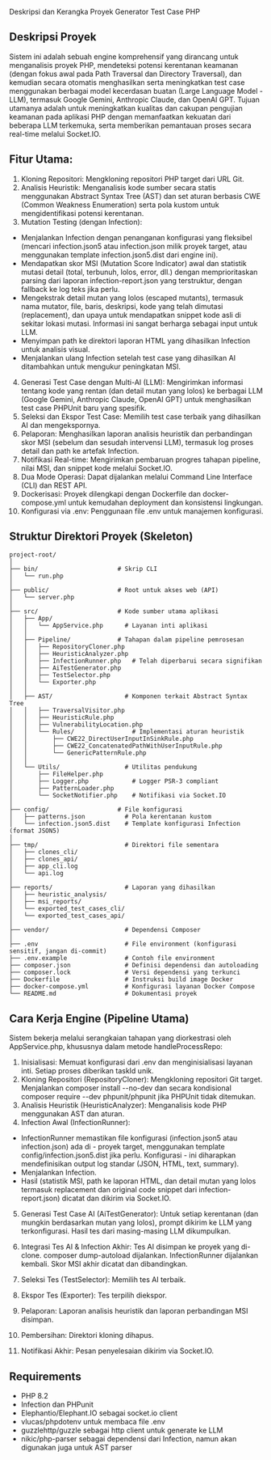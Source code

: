 Deskripsi dan Kerangka Proyek Generator Test Case PHP

## Deskripsi Proyek
Sistem ini adalah sebuah engine komprehensif yang dirancang untuk menganalisis proyek PHP, mendeteksi potensi kerentanan keamanan (dengan fokus awal pada Path Traversal dan Directory Traversal), dan kemudian secara otomatis menghasilkan serta meningkatkan test case menggunakan berbagai model kecerdasan buatan (Large Language Model - LLM), termasuk Google Gemini, Anthropic Claude, dan OpenAI GPT. Tujuan utamanya adalah untuk meningkatkan kualitas dan cakupan pengujian keamanan pada aplikasi PHP dengan memanfaatkan kekuatan dari beberapa LLM terkemuka, serta memberikan pemantauan proses secara real-time melalui Socket.IO.

## Fitur Utama:
1. Kloning Repositori: Mengkloning repositori PHP target dari URL Git.
2. Analisis Heuristik: Menganalisis kode sumber secara statis menggunakan Abstract Syntax Tree (AST) dan set aturan berbasis CWE (Common Weakness Enumeration) serta pola kustom untuk mengidentifikasi potensi kerentanan.
3. Mutation Testing (dengan Infection):
- Menjalankan Infection dengan penanganan konfigurasi yang fleksibel (mencari infection.json5 atau infection.json milik proyek target, atau menggunakan template infection.json5.dist dari engine ini).
- Mendapatkan skor MSI (Mutation Score Indicator) awal dan statistik mutasi detail (total, terbunuh, lolos, error, dll.) dengan memprioritaskan parsing dari laporan infection-report.json yang terstruktur, dengan fallback ke log teks jika perlu.
- Mengekstrak detail mutan yang lolos (escaped mutants), termasuk nama mutator, file, baris, deskripsi, kode yang telah dimutasi (replacement), dan upaya untuk mendapatkan snippet kode asli di sekitar lokasi mutasi. Informasi ini sangat berharga sebagai input untuk LLM.
- Menyimpan path ke direktori laporan HTML yang dihasilkan Infection untuk analisis visual.
- Menjalankan ulang Infection setelah test case yang dihasilkan AI ditambahkan untuk mengukur peningkatan MSI.
4. Generasi Test Case dengan Multi-AI (LLM): Mengirimkan informasi tentang kode yang rentan (dan detail mutan yang lolos) ke berbagai LLM (Google Gemini, Anthropic Claude, OpenAI GPT) untuk menghasilkan test case PHPUnit baru yang spesifik.
5. Seleksi dan Ekspor Test Case: Memilih test case terbaik yang dihasilkan AI dan mengekspornya.
6. Pelaporan: Menghasilkan laporan analisis heuristik dan perbandingan skor MSI (sebelum dan sesudah intervensi LLM), termasuk log proses detail dan path ke artefak Infection.
7. Notifikasi Real-time: Mengirimkan pembaruan progres tahapan pipeline, nilai MSI, dan snippet kode melalui Socket.IO.
8. Dua Mode Operasi: Dapat dijalankan melalui Command Line Interface (CLI) dan REST API.
9. Dockerisasi: Proyek dilengkapi dengan Dockerfile dan docker-compose.yml untuk kemudahan deployment dan konsistensi lingkungan.
10. Konfigurasi via .env: Penggunaan file .env untuk manajemen konfigurasi.

## Struktur Direktori Proyek (Skeleton)
```
project-root/
│
├── bin/                      # Skrip CLI
│   └── run.php
│
├── public/                   # Root untuk akses web (API)
│   └── server.php
│
├── src/                      # Kode sumber utama aplikasi
│   ├── App/
│   │   └── AppService.php      # Layanan inti aplikasi
│   │
│   ├── Pipeline/             # Tahapan dalam pipeline pemrosesan
│   │   ├── RepositoryCloner.php
│   │   ├── HeuristicAnalyzer.php
│   │   ├── InfectionRunner.php   # Telah diperbarui secara signifikan
│   │   ├── AiTestGenerator.php
│   │   ├── TestSelector.php
│   │   └── Exporter.php
│   │
│   ├── AST/                    # Komponen terkait Abstract Syntax Tree
│   │   ├── TraversalVisitor.php
│   │   ├── HeuristicRule.php
│   │   ├── VulnerabilityLocation.php
│   │   └── Rules/                # Implementasi aturan heuristik
│   │       ├── CWE22_DirectUserInputInSinkRule.php
│   │       ├── CWE22_ConcatenatedPathWithUserInputRule.php
│   │       └── GenericPatternRule.php
│   │
│   └── Utils/                  # Utilitas pendukung
│       ├── FileHelper.php
│       ├── Logger.php            # Logger PSR-3 compliant
│       ├── PatternLoader.php
│       └── SocketNotifier.php    # Notifikasi via Socket.IO
│
├── config/                   # File konfigurasi
│   ├── patterns.json           # Pola kerentanan kustom
│   └── infection.json5.dist    # Template konfigurasi Infection (format JSON5)
│
├── tmp/                        # Direktori file sementara
│   ├── clones_cli/
│   ├── clones_api/
│   ├── app_cli.log
│   └── api.log
│
├── reports/                    # Laporan yang dihasilkan
│   ├── heuristic_analysis/
│   ├── msi_reports/
│   └── exported_test_cases_cli/
│   └── exported_test_cases_api/
│
├── vendor/                     # Dependensi Composer
│
├── .env                        # File environment (konfigurasi sensitif, jangan di-commit)
├── .env.example                # Contoh file environment
├── composer.json               # Definisi dependensi dan autoloading
├── composer.lock               # Versi dependensi yang terkunci
├── Dockerfile                  # Instruksi build image Docker
├── docker-compose.yml          # Konfigurasi layanan Docker Compose
└── README.md                   # Dokumentasi proyek
```

## Cara Kerja Engine (Pipeline Utama)
Sistem bekerja melalui serangkaian tahapan yang diorkestrasi oleh AppService.php, khususnya dalam metode handleProcessRepo:

1. Inisialisasi: Memuat konfigurasi dari .env dan menginisialisasi layanan inti. Setiap proses diberikan taskId unik.
2. Kloning Repositori (RepositoryCloner): Mengkloning repositori Git target. Menjalankan composer install --no-dev dan secara kondisional composer require --dev phpunit/phpunit jika PHPUnit tidak ditemukan.
3. Analisis Heuristik (HeuristicAnalyzer): Menganalisis kode PHP menggunakan AST dan aturan.
4. Infection Awal (InfectionRunner):
- InfectionRunner memastikan file konfigurasi (infection.json5 atau infection.json) ada di - proyek target, menggunakan template config/infection.json5.dist jika perlu. Konfigurasi - ini diharapkan mendefinisikan output log standar (JSON, HTML, text, summary).
- Menjalankan Infection.
- Hasil (statistik MSI, path ke laporan HTML, dan detail mutan yang lolos termasuk replacement dan original code snippet dari infection-report.json) dicatat dan dikirim via Socket.IO.
5. Generasi Test Case AI (AiTestGenerator): Untuk setiap kerentanan (dan mungkin berdasarkan mutan yang lolos), prompt dikirim ke LLM yang terkonfigurasi. Hasil tes dari masing-masing LLM dikumpulkan.
6. Integrasi Tes AI & Infection Akhir: Tes AI disimpan ke proyek yang di-clone. composer dump-autoload dijalankan. InfectionRunner dijalankan kembali. Skor MSI akhir dicatat dan dibandingkan.
7. Seleksi Tes (TestSelector): Memilih tes AI terbaik.
8. Ekspor Tes (Exporter): Tes terpilih diekspor.
9. Pelaporan: Laporan analisis heuristik dan laporan perbandingan MSI disimpan.
10. Pembersihan: Direktori kloning dihapus.

11. Notifikasi Akhir: Pesan penyelesaian dikirim via Socket.IO.

## Requirements
- PHP 8.2
- Infection dan PHPunit
- Elephantio/Elephant.IO sebagai socket.io client
- vlucas/phpdotenv untuk membaca file .env
- guzzlehttp/guzzle sebagai http client untuk generate ke LLM
- nikic/php-parser sebagai dependensi dari Infection, namun akan digunakan juga untuk AST parser
